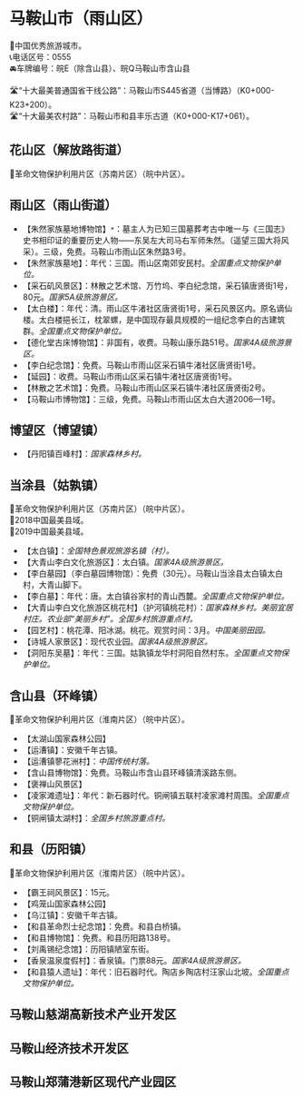 # 马鞍山市（雨山区）  
🏅中国优秀旅游城市。   
📞电话区号：0555  
🚘车牌编号：皖E（除含山县）、皖Q马鞍山市含山县  
  
🛣️“十大最美普通国省干线公路”：马鞍山市S445省道（当博路）（K0+000-K23+200）。   
🛣️“十大最美农村路”：马鞍山市和县丰乐古道（K0+000-K17+061）。   

## 花山区（解放路街道）  
🚩革命文物保护利用片区（苏南片区）（皖中片区）。   

## 雨山区（雨山街道）  
* 【朱然家族墓地博物馆】`*`：墓主人为已知三国墓葬考古中唯一与《三国志》史书相印证的重要历史人物——东吴左大司马右军师朱然。（遥望三国大将风采）。三级，免费。马鞍山市雨山区朱然路3号。
* 【朱然家族墓地】：年代：三国。雨山区南郊安民村。*全国重点文物保护单位。*  
* 【采石矶风景区】：林散之艺术馆、万竹坞、李白纪念馆，采石镇唐贤街1号，80元。*国家5A级旅游景区。*  
* 【太白楼】：年代：清。雨山区牛渚社区唐贤街1号，采石风景区内。原名谪仙楼。太白楼挹长江，枕翠螺，是中国现存最具规模的一组纪念李白的古建筑群。*全国重点文物保护单位。*  
* 【德化堂古床博物馆】：非国有，收费。马鞍山康乐路51号。*国家4A级旅游景区。*  
* 【李白纪念馆】：免费。马鞍山市雨山区采石镇牛渚社区唐贤街1号。   
* 【延园】：收费。马鞍山市雨山区采石镇牛渚社区唐贤街1号。   
* 【林散之艺术馆】：免费。马鞍山市雨山区采石镇牛渚社区唐贤街2号。   
* 【马鞍山市博物馆】：三级，免费。马鞍山市雨山区太白大道2006—1号。   

## 博望区（博望镇）  
* 【丹阳镇百峰村】：*国家森林乡村。*  

## 当涂县（姑孰镇）  
🚩革命文物保护利用片区（苏南片区）（皖中片区）。   
🏅2018中国最美县域。   
🏅2019中国最美县域。   
* 【太白镇】：*全国特色景观旅游名镇（村）。*  
* 【大青山李白文化旅游区】：太白镇。*国家4A级旅游景区。*  
* 【李白墓园】（李白墓园博物馆）：免费（30元）。马鞍山当涂县太白镇太白村，大青山脚下。   
* 【李白墓】：年代：唐。太白镇谷家村的青山西麓。*全国重点文物保护单位。*  
* 【大青山李白文化旅游区桃花村】（护河镇桃花村）：*国家森林乡村。美丽宜居村庄。农业部“美丽乡村”。全国乡村旅游重点村。*  
* 【园艺村】：桃花潭、阳冰湖。桃花。观赏时间：3月。*中国美丽田园。*  
* 【诗城人家景区】：现代农业园。*国家4A级旅游景区。*  
* 【洞阳东吴墓】：年代：三国。姑孰镇龙华村洞阳自然村东。*全国重点文物保护单位。*  

## 含山县（环峰镇）  
🚩革命文物保护利用片区（淮南片区）（皖中片区）。   
* 【太湖山国家森林公园】  
* 【运漕镇】：安徽千年古镇。   
* 【运漕镇蓼花洲村】：*中国传统村落。*  
* 【含山县博物馆】：免费。马鞍山市含山县环峰镇清溪路东侧。   
* 【褒禅山风景区】  
* 【凌家滩遗址】：年代：新石器时代。铜闸镇五联村凌家滩村周围。*全国重点文物保护单位。*  
* 【铜闸镇太湖村】：*全国乡村旅游重点村。*  

## 和县（历阳镇）  
🚩革命文物保护利用片区（淮南片区）（皖中片区）。   
* 【霸王祠风景区】：15元。   
* 【鸡笼山国家森林公园】  
* 【乌江镇】：安徽千年古镇。   
* 【和县革命烈士纪念馆】：免费。和县白桥镇。   
* 【和县博物馆】：免费。和县历阳路138号。   
* 【刘禹锡纪念馆】：历阳镇陋室东街。   
* 【香泉温泉度假村】：香泉镇。门票88元。*国家4A级旅游景区。*  
* 【和县猿人遗址】：年代：旧石器时代。陶店乡陶店村汪家山北坡。*全国重点文物保护单位。*  

## 马鞍山慈湖高新技术产业开发区  

## 马鞍山经济技术开发区  

## 马鞍山郑蒲港新区现代产业园区  

